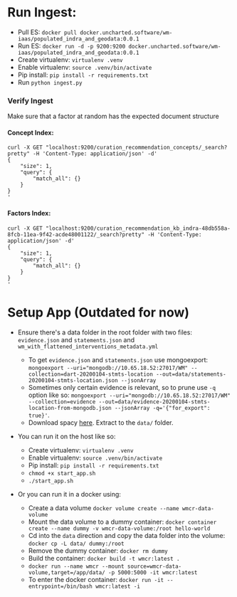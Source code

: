 # Run Ingest:
  * Pull ES: `docker pull docker.uncharted.software/wm-iaas/populated_indra_and_geodata:0.0.1`
  * Run ES: `docker run -d -p 9200:9200 docker.uncharted.software/wm-iaas/populated_indra_and_geodata:0.0.1`
  * Create virtualenv: `virtualenv .venv`
  * Enable virtualenv: `source .venv/bin/activate`
  * Pip install: `pip install -r requirements.txt`
  * Run `python ingest.py`


### Verify Ingest 
Make sure that a factor at random has the expected document structure

#### Concept Index:
```
curl -X GET "localhost:9200/curation_recommendation_concepts/_search?pretty" -H 'Content-Type: application/json' -d'
{
    "size": 1,
    "query": {
        "match_all": {}
    }
}
'
```

#### Factors Index:
```
curl -X GET "localhost:9200/curation_recommendation_kb_indra-48db558a-8fcb-11ea-9f42-acde48001122/_search?pretty" -H 'Content-Type: application/json' -d'
{
    "size": 1,
    "query": {
        "match_all": {}
    }
}
'
```

# Setup App (Outdated for now)

* Ensure there's a data folder in the root folder with two files: `evidence.json` and `statements.json` and `wm_with_flattened_interventions_metadata.yml`
  * To get `evidence.json` and `statements.json` use mongoexport: `mongoexport --uri="mongodb://10.65.18.52:27017/WM" --collection=dart-20200104-stmts-location --out=data/statements-20200104-stmts-location.json --jsonArray` 
  * Sometimes only certain evidence is relevant, so to prune use `-q` option like so: `mongoexport --uri="mongodb://10.65.18.52:27017/WM" --collection=evidence --out=data/evidence-20200104-stmts-location-from-mongodb.json --jsonArray -q='{"for_export": true}'`. 
  * Download spacy [here](https://github.com/explosion/spacy-models/releases/tag/en_core_web_lg-2.2.5). Extract to the `data/` folder.

* You can run it on the host like so:
  * Create virtualenv: `virtualenv .venv`
  * Enable virtualenv: `source .venv/bin/activate`
  * Pip install: `pip install -r requirements.txt`
  * `chmod +x start_app.sh`
  * `./start_app.sh`

* Or you can run it in a docker using:
  * Create a data volume `docker volume create --name wmcr-data-volume`
  * Mount the data volume to a dummy container: `docker container create --name dummy -v wmcr-data-volume:/root hello-world`
  * Cd into the `data` direction and copy the data folder into the volume: `docker cp -L data/ dummy:/root`
  * Remove the dummy container: `docker rm dummy`
  * Build the container: `docker build -t wmcr:latest .`
  * `docker run --name wmcr --mount source=wmcr-data-volume,target=/app/data/ -p 5000:5000 -it wmcr:latest`
  * To enter the docker container: `docker run -it --entrypoint=/bin/bash wmcr:latest -i`